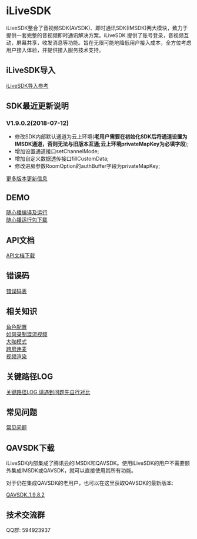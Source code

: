 # iLiveSDK
iLiveSDK整合了音视频SDK(AVSDK)、即时通讯SDK(IMSDK)两大模块，致力于提供一套完整的音视频即时通讯解决方案。iLiveSDK 提供了账号登录，音视频互动，屏幕共享，收发消息等功能。旨在无限可能地降低用户接入成本，全方位考虑用户接入体验，并提供接入服务技术支持。

## iLiveSDK导入
[iLiveSDK导入参考](https://github.com/zhaoyang21cn/iLiveSDK_PC_Demos/blob/master/doc/iLiveSDK_README.md)

## SDK最近更新说明
### V1.9.0.2(2018-07-12)
* 修改SDK内部默认通道为云上环境(**老用户需要在初始化SDK后将通道设置为IMSDK通道，否则无法与旧版本互通;云上环境privateMapKey为必填字段**);
* 增加设置通道接口setChannelMode;
* 增加自定义数据透传接口fillCustomData;
* 修改进房参数RoomOption的authBuffer字段为privateMapKey;

[更多版本更新信息](https://github.com/zhaoyang21cn/iLiveSDK_PC_Demos/blob/master/doc/iLiveSDK_ChangeList.md)

## DEMO
[随心播编译及运行](https://github.com/zhaoyang21cn/iLiveSDK_PC_Suixinbo/tree/master/suixinbo)<br/>
[随心播运行包下载](http://dldir1.qq.com/hudongzhibo/git/iLiveSDK_PC_Suixinbo/suixinbo_run.zip)

## API文档
[API文档下载](https://zhaoyang21cn.github.io/iLiveSDK_Help/pc_help/index.html)

## 错误码
[错误码表](https://github.com/zhaoyang21cn/ILiveSDK_Android_Demos/blob/master/doc/ILiveSDK/error.md)

## 相关知识
[角色配置](https://www.qcloud.com/document/product/268/10620)<br/>
[如何录制混流视频](https://www.qcloud.com/document/product/268/10526)<br/>
[大咖模式](https://github.com/zhaoyang21cn/iLiveSDK_PC_Suixinbo/blob/master/doc/bigstar.md)<br/>
[跨房连麦](https://github.com/zhaoyang21cn/iLiveSDK_PC_Suixinbo/blob/master/doc/linkRoom.md)<br/>
[视频渲染](https://github.com/zhaoyang21cn/iLiveSDK_PC_Suixinbo/blob/master/doc/videoRender.md)

## 关键路径LOG
[关键路径LOG 请遇到问题先自行对比](https://www.qcloud.com/document/product/268/7752)

## 常见问题
[常见问题](https://github.com/zhaoyang21cn/iLiveSDK_PC_Demos/blob/master/doc/iLiveSDK_QA.md)

## QAVSDK下载
iLiveSDK内部集成了腾讯云的IMSDK和QAVSDK。使用iLiveSDK的用户不需要额外集成IMSDK或QAVSDK，就可以直接使用其所有功能。

对于仍在集成QAVSDK的老用户，也可以在这里获取QAVSDK的最新版本:

[QAVSDK_1.9.8.2](http://dldir1.qq.com/hudongzhibo/git/iLiveSDK_PC_Suixinbo/AVSDK/QAVOPENSDK_1.9.8.2_Windows_Publish.zip)

## 技术交流群
QQ群: 594923937
